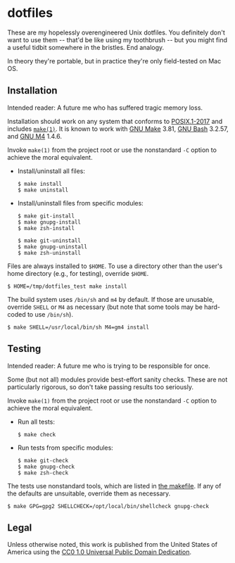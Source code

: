 <!--
    .github/README.md
    -----------------

    SPDX-License-Identifier: CC0-1.0

    Written by Lawrence Velazquez <vq@larryv.me> in:
      - 2018, 2021-2023 (as README.markdown)
      - 2023 (as README.md)

    To the extent possible under law, the author(s) have dedicated all
    copyright and related and neighboring rights to this software to the
    public domain worldwide.  This software is distributed without any
    warranty.

    You should have received a copy of the CC0 Public Domain Dedication
    along with this software.  If not, see
    <https://creativecommons.org/publicdomain/zero/1.0/>.
-->


# dotfiles #

These are my hopelessly overengineered Unix dotfiles.  You definitely
don't want to use them -- that'd be like using my toothbrush -- but you
might find a useful tidbit somewhere in the bristles.  End analogy.

In theory they're portable, but in practice they're only field-tested on
Mac OS.


## Installation ##

Intended reader: A future me who has suffered tragic memory loss.

Installation should work on any system that conforms to
[POSIX.1-2017][POSIX] and includes [`make(1)`][MAKE].  It is known to
work with [GNU Make][GMAKE] 3.81, [GNU Bash][BASH] 3.2.57, and
[GNU M4][GM4] 1.4.6.

  [POSIX]: https://pubs.opengroup.org/onlinepubs/9699919799
  [MAKE]: https://pubs.opengroup.org/onlinepubs/9699919799/utilities/make.html "POSIX.1-2017 - XCU Chapter 4 (Utilities - make)"
  [GMAKE]: https://www.gnu.org/software/make
  [BASH]: https://www.gnu.org/software/bash
  [GM4]: https://www.gnu.org/software/m4

Invoke `make(1)` from the project root or use the nonstandard `-C`
option to achieve the moral equivalent.

-   Install/uninstall all files:

        $ make install
        $ make uninstall

-   Install/uninstall files from specific modules:

        $ make git-install
        $ make gnupg-install
        $ make zsh-install

        $ make git-uninstall
        $ make gnupg-uninstall
        $ make zsh-uninstall

Files are always installed to `$HOME`.  To use a directory other than
the user's home directory (e.g., for testing), override `$HOME`.

    $ HOME=/tmp/dotfiles_test make install

The build system uses `/bin/sh` and `m4` by default.  If those are
unusable, override `SHELL` or `M4` as necessary (but note that some
tools may be hard-coded to use `/bin/sh`).

    $ make SHELL=/usr/local/bin/sh M4=gm4 install


## Testing ##

Intended reader: A future me who is trying to be responsible for once.

Some (but not all) modules provide best-effort sanity checks.  These are
not particularly rigorous, so don't take passing results too seriously.

Invoke `make(1)` from the project root or use the nonstandard `-C`
option to achieve the moral equivalent.

-   Run all tests:

        $ make check

-   Run tests from specific modules:

        $ make git-check
        $ make gnupg-check
        $ make zsh-check

The tests use nonstandard tools, which are listed in
[the makefile][MAKEFILE].  If any of the defaults are unsuitable,
override them as necessary.

  [MAKEFILE]: ../Makefile

    $ make GPG=gpg2 SHELLCHECK=/opt/local/bin/shellcheck gnupg-check


## Legal ##

Unless otherwise noted, this work is published from the United States of
America using the [CC0 1.0 Universal Public Domain Dedication][CC0].

  [CC0]: https://creativecommons.org/publicdomain/zero/1.0
